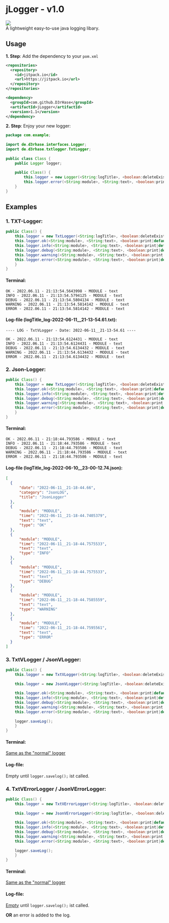 

# jLogger - v1.0
[![](https://jitpack.io/v/D3rHase/jLogger.svg)](https://jitpack.io/#D3rHase/jLogger)  
A lightweight easy-to-use java logging libary.

## Usage
**1. Step**: Add the dependency to your `pom.xml`
```xml
<repositories>
  <repository>
    <id>jitpack.io</id>
    <url>https://jitpack.io</url>
  </repository>
</repositories>
```
```xml
<dependency>
  <groupId>com.github.D3rHase</groupId>
  <artifactId>jLogger</artifactId>
  <version>1.1</version>
</dependency>
```
**2. Step**: Enjoy your new logger:
```java
package com.example;
  
import de.d3rhase.interfaces.Logger;  
import de.d3rhase.txtlogger.TxtLogger;  
  
public class Class {  
    public Logger logger;  
  
    public Class() {
	    this.logger = new Logger(<String:logTitle>, <boolean:deleteExistingLogs>, <String:logDir>);
	    this.logger.error(<String:module>, <String:text>, <boolean:print|default:true>);
	}
}
```

## Examples

### 1. TXT-Logger:
```java
public Class() {
	this.logger = new TxtLogger(<String:logTitle>, <boolean:deleteExistingLogs|default:true>, <String:logDir|default:"logs">);
	this.logger.ok(<String:module>, <String:text>, <boolean:print|default:true>);
	this.logger.info(<String:module>, <String:text>, <boolean:print|default:true>);
	this.logger.debug(<String:module>, <String:text>, <boolean:print|default:true>);
	this.logger.warning(<String:module>, <String:text>, <boolean:print|default:true>);
	this.logger.error(<String:module>, <String:text>, <boolean:print|default:true>);
	}
}
```

#### Terminal:
```
OK - 2022.06.11 - 21:13:54.5643998 - MODULE - text
INFO - 2022.06.11 - 21:13:54.5794125 - MODULE - text
DEBUG - 2022.06.11 - 21:13:54.5804134 - MODULE - text
WARNING - 2022.06.11 - 21:13:54.5814142 - MODULE - text
ERROR - 2022.06.11 - 21:13:54.5814142 - MODULE - text
```
#### Log-file (logTitle_log-2022-06-11__21-13-54.61.txt):
```
---- LOG - TxtVLogger - Date: 2022-06-11__21-13-54.61 ----

OK - 2022.06.11 - 21:13:54.6124431 - MODULE - text  
INFO - 2022.06.11 - 21:13:54.6124431 - MODULE - text  
DEBUG - 2022.06.11 - 21:13:54.6134432 - MODULE - text  
WARNING - 2022.06.11 - 21:13:54.6134432 - MODULE - text  
ERROR - 2022.06.11 - 21:13:54.6134432 - MODULE - text
```

### 2. Json-Logger:
```java
public Class() {
	this.logger = new TxtLogger(<String:logTitle>, <boolean:deleteExistingLogs|default:true>, <String:logDir|default:"logs">);
	this.logger.ok(<String:module>, <String:text>, <boolean:print|default:true>);
	this.logger.info(<String:module>, <String:text>, <boolean:print|default:true>);
	this.logger.debug(<String:module>, <String:text>, <boolean:print|default:true>);
	this.logger.warning(<String:module>, <String:text>, <boolean:print|default:true>);
	this.logger.error(<String:module>, <String:text>, <boolean:print|default:true>);
	}
}
```

#### Terminal:
```
OK - 2022.06.11 - 21:18:44.793586 - MODULE - text
INFO - 2022.06.11 - 21:18:44.793586 - MODULE - text
DEBUG - 2022.06.11 - 21:18:44.793586 - MODULE - text
WARNING - 2022.06.11 - 21:18:44.793586 - MODULE - text
ERROR - 2022.06.11 - 21:18:44.793586 - MODULE - text
```
#### Log-file (logTitle_log-2022-06-10__23-00-12.74.json):
```json
[  
  {  
      "date": "2022-06-11__21-18-44.66",  
      "category": "JsonLOG",  
      "title": "JsonLogger"  
  },  
  {  
      "module": "MODULE",  
      "time": "2022-06-11__21-18-44.7405379",  
      "text": "text",  
      "type": "OK"  
  },  
  {  
      "module": "MODULE",  
      "time": "2022-06-11__21-18-44.7575533",  
      "text": "text",  
      "type": "INFO"  
  },  
  {  
      "module": "MODULE",  
      "time": "2022-06-11__21-18-44.7575533",  
      "text": "text",  
      "type": "DEBUG"  
  },  
  {  
      "module": "MODULE",  
      "time": "2022-06-11__21-18-44.7585559",  
      "text": "text",  
      "type": "WARNING"  
  },  
  {  
      "module": "MODULE",  
      "time": "2022-06-11__21-18-44.7595561",  
      "text": "text",  
      "type": "ERROR"  
  }  
]
```

### 3. TxtVLogger / JsonVLogger:
```java
public Class() {
	this.logger = new TxtVLogger(<String:logTitle>, <boolean:deleteExistingLogs|default:true>, <String:logDir|default:"logs">);
	
	this.logger = new JsonVLogger(<String:logTitle>, <boolean:deleteExistingLogs|default:true>, <String:logDir|default:"logs">);
	
	this.logger.ok(<String:module>, <String:text>, <boolean:print|default:true>);
	this.logger.info(<String:module>, <String:text>, <boolean:print|default:true>);
	this.logger.debug(<String:module>, <String:text>, <boolean:print|default:true>);
	this.logger.warning(<String:module>, <String:text>, <boolean:print|default:true>);
	this.logger.error(<String:module>, <String:text>, <boolean:print|default:true>);
	
	logger.saveLog();
	}
}
```

#### Terminal:
[Same as the "normal" logger](https://github.com/D3rHase/jLogger#terminal-1)
#### Log-file:
Empty until `logger.savelog();` ist called.

### 4. TxtVErrorLogger / JsonVErrorLogger:
```java
public Class() {
	this.logger = new TxtVErrorLogger(<String:logTitle>, <boolean:deleteExistingLogs|default:true>, <String:logDir|default:"logs">);
	
	this.logger = new JsonVErrorLogger(<String:logTitle>, <boolean:deleteExistingLogs|default:true>, <String:logDir|default:"logs">);
	
	this.logger.ok(<String:module>, <String:text>, <boolean:print|default:true>);
	this.logger.info(<String:module>, <String:text>, <boolean:print|default:true>);
	this.logger.debug(<String:module>, <String:text>, <boolean:print|default:true>);
	this.logger.warning(<String:module>, <String:text>, <boolean:print|default:true>);
	this.logger.error(<String:module>, <String:text>, <boolean:print|default:true>);
	
	logger.saveLog();
	}
}
```

#### Terminal:
[Same as the "normal" logger](https://github.com/D3rHase/jLogger#terminal-1)
#### Log-file:
[Empty](https://github.com/D3rHase/jLogger#log-file) until `logger.savelog();` ist called.

**OR** an error is added to the log.
